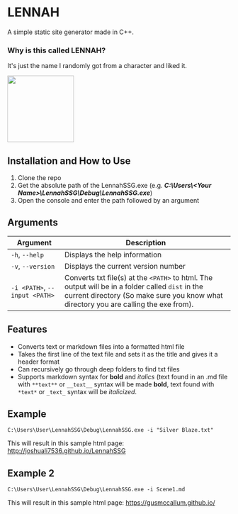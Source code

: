 # LENNAH
A simple static site generator made in C++.

### Why is this called LENNAH?
It's just the name I randomly got from a character and liked it.

<img src="https://imgur.com/ThRo0GT.png" width="150" height="150">

## Installation and How to Use
1. Clone the repo
2. Get the absolute path of the LennahSSG.exe (e.g. ***C:\Users\\\<Your Name>\LennahSSG\Debug\LennahSSG.exe***)
3. Open the console and enter the path followed by an argument

## Arguments
Argument | Description
------------ | -------------
`-h`, `--help` | Displays the help information
`-v`, `--version` | Displays the current version number
  `-i <PATH>`, `--input <PATH>` | Converts txt file(s) at the `<PATH>` to html. The output will be in a folder called `dist` in the current directory (So make sure you know what directory you are calling the exe from).

## Features
- Converts text or markdown files into a formatted html file
- Takes the first line of the text file and sets it as the title and gives it a header format
- Can recursively go through deep folders to find txt files
- Supports markdown syntax for **bold** and *italics* (text found in an .md file with ```**text**``` or ```__text__``` syntax will be made **bold**, text found with ```*text*``` or ```_text_``` syntax will be *italicized*.

## Example
```
C:\Users\User\LennahSSG\Debug\LennahSSG.exe -i "Silver Blaze.txt"
```
This will result in this sample html page:
http://joshuali7536.github.io/LennahSSG

## Example 2
```
C:\Users\User\LennahSSG\Debug\LennahSSG.exe -i Scene1.md
```
This will result in this sample html page:
https://gusmccallum.github.io/

